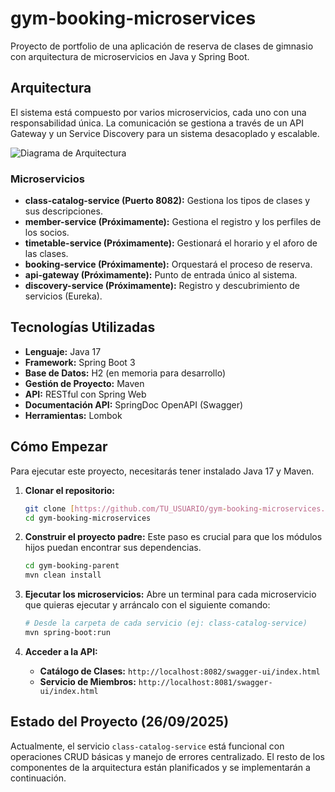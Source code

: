 # gym-booking-microservices
Proyecto de portfolio de una aplicación de reserva de clases de gimnasio con arquitectura de microservicios en Java y Spring Boot.

## Arquitectura
El sistema está compuesto por varios microservicios, cada uno con una responsabilidad única. La comunicación se gestiona a través de un API Gateway y un Service Discovery para un sistema desacoplado y escalable.

![Diagrama de Arquitectura](docs/Diagrama_aqrquitectura.drawio.png)

### Microservicios
* **class-catalog-service (Puerto 8082):** Gestiona los tipos de clases y sus descripciones.
* **member-service (Próximamente):** Gestiona el registro y los perfiles de los socios.
* **timetable-service (Próximamente):** Gestionará el horario y el aforo de las clases.
* **booking-service (Próximamente):** Orquestará el proceso de reserva.
* **api-gateway (Próximamente):** Punto de entrada único al sistema.
* **discovery-service (Próximamente):** Registro y descubrimiento de servicios (Eureka).

## Tecnologías Utilizadas
* **Lenguaje:** Java 17
* **Framework:** Spring Boot 3
* **Base de Datos:** H2 (en memoria para desarrollo)
* **Gestión de Proyecto:** Maven
* **API:** RESTful con Spring Web
* **Documentación API:** SpringDoc OpenAPI (Swagger)
* **Herramientas:** Lombok

## Cómo Empezar

Para ejecutar este proyecto, necesitarás tener instalado Java 17 y Maven.

1.  **Clonar el repositorio:**
    ```bash
    git clone [https://github.com/TU_USUARIO/gym-booking-microservices.git](https://github.com/TU_USUARIO/gym-booking-microservices.git)
    cd gym-booking-microservices
    ```

2.  **Construir el proyecto padre:**
    Este paso es crucial para que los módulos hijos puedan encontrar sus dependencias.
    ```bash
    cd gym-booking-parent
    mvn clean install
    ```

3.  **Ejecutar los microservicios:**
    Abre un terminal para cada microservicio que quieras ejecutar y arráncalo con el siguiente comando:
    ```bash
    # Desde la carpeta de cada servicio (ej: class-catalog-service)
    mvn spring-boot:run
    ```

4.  **Acceder a la API:**
    * **Catálogo de Clases:** `http://localhost:8082/swagger-ui/index.html`
    * **Servicio de Miembros:** `http://localhost:8081/swagger-ui/index.html`

## Estado del Proyecto (26/09/2025)
Actualmente, el servicio `class-catalog-service` está funcional con operaciones CRUD básicas y manejo de errores centralizado. El resto de los componentes de la arquitectura están planificados y se implementarán a continuación.
